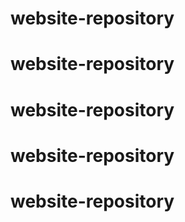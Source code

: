 # website-repository
# website-repository
# website-repository
# website-repository
# website-repository
